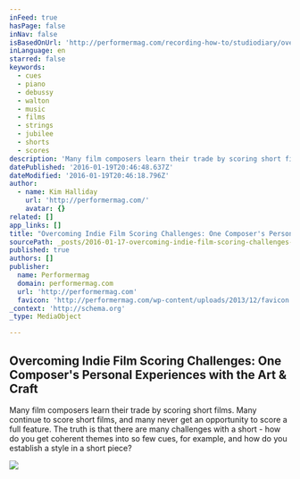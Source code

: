 ```yaml
---
inFeed: true
hasPage: false
inNav: false
isBasedOnUrl: 'http://performermag.com/recording-how-to/studiodiary/overcoming-indie-film-scoring-challenges-one-composers-personal-experiences-with-the-art-craft/'
inLanguage: en
starred: false
keywords:
  - cues
  - piano
  - debussy
  - walton
  - music
  - films
  - strings
  - jubilee
  - shorts
  - scores
description: 'Many film composers learn their trade by scoring short films. Many continue to score short films, and many never get an opportunity to score a full feature. The truth is that there are many challenges with a short - how do you get coherent themes into so few cues, for example, and how do you establish a style in a short piece?'
datePublished: '2016-01-19T20:46:48.637Z'
dateModified: '2016-01-19T20:46:18.796Z'
author:
  - name: Kim Halliday
    url: 'http://performermag.com/'
    avatar: {}
related: []
app_links: []
title: "Overcoming Indie Film Scoring Challenges: One Composer's Personal Experiences with the Art & Craft"
sourcePath: _posts/2016-01-17-overcoming-indie-film-scoring-challenges-one-composers-per.md
published: true
authors: []
publisher:
  name: Performermag
  domain: performermag.com
  url: 'http://performermag.com'
  favicon: 'http://performermag.com/wp-content/uploads/2013/12/favicon.gif'
_context: 'http://schema.org'
_type: MediaObject

---
```

<article style=""><h1>Overcoming Indie Film Scoring Challenges: One Composer's Personal Experiences with the Art &amp; Craft</h1><p>Many film composers learn their trade by scoring short films. Many continue to score short films, and many never get an opportunity to score a full feature. The truth is that there are many challenges with a short - how do you get coherent themes into so few cues, for example, and how do you establish a style in a short piece?</p><img src="https://s3-us-west-2.amazonaws.com/the-grid-img/p/7dc30433bc7d2653d0479707a3093eb62c420095.jpg" /></article>